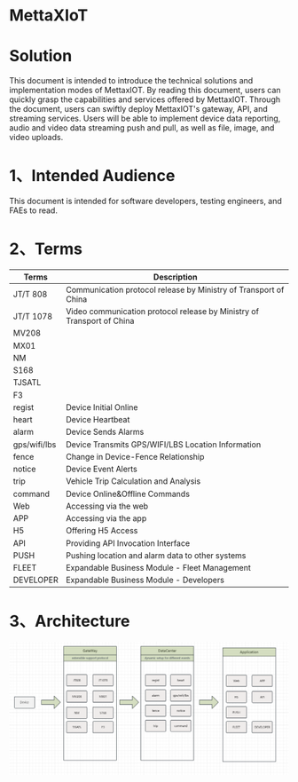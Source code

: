 # MettaXIoT

# Solution
This document is intended to introduce the technical solutions and implementation modes of MettaxIOT. By reading this document, users can quickly grasp the capabilities and services offered by MettaxIOT. Through the document, users can swiftly deploy MettaxIOT's gateway, API, and streaming services. Users will be able to implement device data reporting, audio and video data streaming push and pull, as well as file, image, and video uploads.
# 1、Intended Audience
This document is intended for software developers, testing engineers, and FAEs to read.

# 2、Terms

| Terms        | Description                                                            |
|--------------|------------------------------------------------------------------------|
| JT/T 808     | Communication protocol release by Ministry of Transport of China       |
| JT/T 1078    | Video communication protocol release by Ministry of Transport of China |
| MV208        |                                                                        |
| MX01         |                                                                        |
| NM           |                                                                        |
| S168         |                                                                        |
| TJSATL       |                                                                        |
| F3           |                                                                        |
| regist       | Device Initial Online                                                  |
| heart        | Device Heartbeat                                                       |
| alarm        | Device Sends Alarms                                                    |
| gps/wifi/lbs | Device Transmits GPS/WIFI/LBS Location Information                     |
| fence        | Change in Device-Fence Relationship                                    |
| notice       | Device Event Alerts                                                    |
| trip         | Vehicle Trip Calculation and Analysis                                  |
| command      | Device Online&Offline  Commands                                        |
| Web          | Accessing via the web                                                  |
| APP          | Accessing via the app                                                  |
| H5           | Offering H5 Access                                                          |
| API          | Providing API Invocation Interface                                                             |
| PUSH         |Pushing location and alarm data to other systems                                                   |
| FLEET         | Expandable Business Module - Fleet Management                                                         |
| DEVELOPER         | Expandable Business Module - Developers                                                           |


# 3、Architecture

![image](https://github.com/mettaxhelp/MettaXIoT/blob/main/Architecture.png?raw=true)

